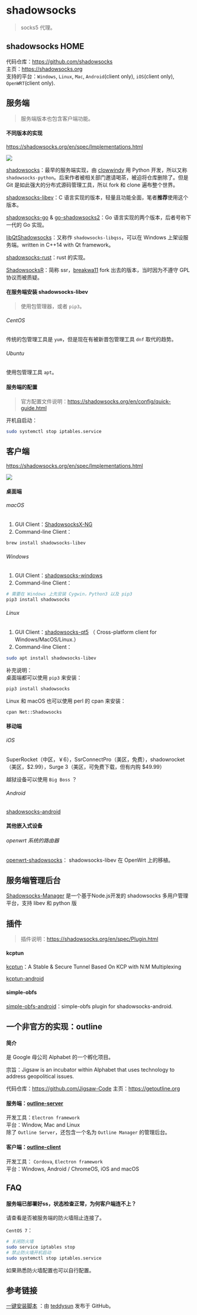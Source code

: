 
# shadowsocks

> socks5 代理。

## shadowsocks HOME

代码仓库：https://github.com/shadowsocks  
主页：https://shadowsocks.org  
支持的平台：`Windows`, `Linux`, `Mac`, `Android`(client only), `iOS`(client only), `OpenWRT`(client only).   

## 服务端

> 服务端版本也包含客户端功能。

#### 不同版本的实现

https://shadowsocks.org/en/spec/Implementations.html

![](media/15448975885353.jpg)


[shadowsocks](https://github.com/shadowsocks/shadowsocks)：最早的服务端实现，由 [clowwindy](https://github.com/clowwindy) 用 Python 开发，所以又称 `shadowsocks-python`。后来作者被相关部门邀请喝茶，被迫将仓库删除了。但是 Git 是如此强大的分布式源码管理工具，所以 fork 和 clone 遍布整个世界。  

[shadowsocks-libev](https://github.com/shadowsocks/shadowsocks-libev)：C 语言实现的版本，轻量且功能全面，笔者**推荐**使用这个版本。  

[shadowsocks-go](https://github.com/shadowsocks/shadowsocks-go) & [go-shadowsocks2](https://github.com/shadowsocks/go-shadowsocks2)：Go 语言实现的两个版本，后者号称下一代的 Go 实现。    

[libQtShadowsocks](https://github.com/shadowsocks/libQtShadowsocks)：又称作 `shadowsocks-libqss`，可以在 Windows 上架设服务端。written in C++14 with Qt framework。   

[shadowsocks-rust](https://github.com/shadowsocks/shadowsocks-rust)：rust 的实现。

[ShadowsocksR](https://github.com/shadowsocksr-backup/shadowsocksr)：简称 ssr，[breakwa11](https://github.com/breakwa11) fork 出去的版本，当时因为不遵守 GPL 协议而被质疑。  

#### 在服务端安装 shadowsocks-libev

> 使用包管理器，或者 `pip3`。

###### CentOS

传统的包管理工具是 `yum`，但是现在有被新晋包管理工具 `dnf` 取代的趋势。  

###### Ubuntu

使用包管理工具 `apt`。

#### 服务端的配置

> 官方配置文件说明：https://shadowsocks.org/en/config/quick-guide.html

开机自启动：  

```bash
sudo systemctl stop iptables.service
```

## 客户端

https://shadowsocks.org/en/spec/Implementations.html

![](media/15448976148634.jpg)


#### 桌面端

###### macOS
1. GUI Client：[ShadowsocksX-NG](https://github.com/shadowsocks/ShadowsocksX-NG/releases)   
2. Command-line Client：

```bash
brew install shadowsocks-libev
```

###### Windows
1. GUI Client：[shadowsocks-windows](https://github.com/shadowsocks/shadowsocks-windows/releases)
2. Command-line Client：

```bash
# 需要在 Windows 上先安装 Cygwin，Python3 以及 pip3
pip3 install shadowsocks
```

###### Linux
1. GUI Client：[shadowsocks-qt5](https://github.com/shadowsocks/shadowsocks-qt5) （ Cross-platform client for Windows/MacOS/Linux.）
2. Command-line Client：

```bash
sudo apt install shadowsocks-libev
```

补充说明：  
桌面端都可以使用 `pip3` 来安装：  

```bash
pip3 install shadowsocks
```

Linux 和 macOS 也可以使用 perl 的 cpan 来安装：  

```bash
cpan Net::Shadowsocks
```

#### 移动端

###### iOS

SuperRocket（中区，￥6），SsrConnectPro（美区，免费），shadowrocket（美区，\$2.99），Surge 3（美区，可免费下载，但有内购 \$49.99）

越狱设备可以使用 `Big Boss` ？

###### Android

[shadowsocks-android](https://github.com/shadowsocks/shadowsocks-android/releases)

#### 其他嵌入式设备

###### openwrt 系统的路由器

[openwrt-shadowsocks](https://github.com/shadowsocks/openwrt-shadowsocks)： shadowsocks-libev 在 OpenWrt 上的移植。 


## 服务端管理后台

[Shadowsocks-Manager](https://github.com/shadowsocks/shadowsocks-manager) 是一个基于Node.js开发的 shadowsocks 多用户管理平台，支持 libev 和 python 版

## 插件

> 插件说明：https://shadowsocks.org/en/spec/Plugin.html

#### kcptun

[kcptun](https://github.com/xtaci/kcptun)：A Stable & Secure Tunnel Based On KCP with N:M Multiplexing

[kcptun-android](https://github.com/shadowsocks/kcptun-android)

#### simple-obfs

[simple-obfs-android](https://github.com/shadowsocks/simple-obfs-android)：simple-obfs plugin for shadowsocks-android.

## 一个非官方的实现：outline

#### 简介

是 Google 母公司 Alphabet 的一个孵化项目。

宗旨：Jigsaw is an incubator within Alphabet that uses technology to address geopolitical issues.

代码仓库：https://github.com/Jigsaw-Code
主页：https://getoutline.org

#### 服务端：[outline-server](https://github.com/Jigsaw-Code/outline-server)

开发工具：`Electron framework`    
平台：Window, Mac and Linux   
除了 `Outline Server`，还包含一个名为 `Outline Manager` 的管理后台。  

#### 客户端：[outline-client](https://github.com/Jigsaw-Code/outline-client)

开发工具： `Cordova`, `Electron framework`   
平台：Windows, Android / ChromeOS, iOS and macOS    


## FAQ

#### 服务端已部署好ss，状态检查正常，为何客户端连不上？

请查看是否被服务端的防火墙阻止连接了。

`CentOS 7`：  

```bash
# 关闭防火墙
sudo service iptables stop
# 禁止防火墙开机启动
sudo systemctl stop iptables.service
```

如果熟悉防火墙配置也可以自行配置。  

## 参考链接

[一键安装脚本](https://github.com/teddysun/shadowsocks_install) ：由 [teddysun](https://github.com/teddysun) 发布于 GitHub。



